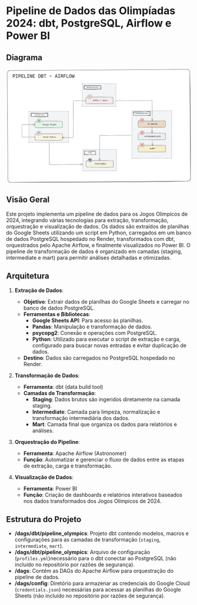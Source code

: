 # Pipeline de Dados das Olimpíadas 2024: dbt, PostgreSQL, Airflow e Power BI

## Diagrama

<div align="center">
  <img src="Pipeline.png" alt="CRUD" width="600" />
</div>


## Visão Geral

Este projeto implementa um pipeline de dados para os Jogos Olímpicos de 2024, integrando várias tecnologias para extração, transformação, orquestração e visualização de dados. Os dados são extraídos de planilhas do Google Sheets utilizando um script em Python, carregados em um banco de dados PostgreSQL hospedado no Render, transformados com dbt, orquestrados pelo Apache Airflow, e finalmente visualizados no Power BI. O pipeline de transformação de dados é organizado em camadas (staging, intermediate e mart) para permitir análises detalhadas e otimizadas.

## Arquitetura

1. **Extração de Dados**:
   - **Objetivo**: Extrair dados de planilhas do Google Sheets e carregar no banco de dados PostgreSQL.
   - **Ferramentas e Bibliotecas**:
     - **Google Sheets API**: Para acesso às planilhas.
     - **Pandas**: Manipulação e transformação de dados.
     - **psycopg2**: Conexão e operações com PostgreSQL.
     - **Python**: Utilizado para executar o script de extração e carga, configurado para buscar novas entradas e evitar duplicação de dados.
   - **Destino**: Dados são carregados no PostgreSQL hospedado no Render.

2. **Transformação de Dados**:
   - **Ferramenta**: dbt (data build tool)
   - **Camadas de Transformação**:
     - **Staging**: Dados brutos são ingeridos diretamente na camada staging.
     - **Intermediate**: Camada para limpeza, normalização e transformação intermediária dos dados.
     - **Mart**: Camada final que organiza os dados para relatórios e análises.

3. **Orquestração do Pipeline**:
   - **Ferramenta**: Apache Airflow (Astronomer)
   - **Função**: Automatizar e gerenciar o fluxo de dados entre as etapas de extração, carga e transformação.

4. **Visualização de Dados**:
   - **Ferramenta**: Power BI
   - **Função**: Criação de dashboards e relatórios interativos baseados nos dados transformados dos Jogos Olímpicos de 2024.

## Estrutura do Projeto

- **/dags/dbt/pipeline_olympics**: Projeto dbt contendo modelos, macros e configurações para as camadas de transformação (`staging`, `intermediate`, `mart`).
- **/dags/dbt/pipeline_olympics**: Arquivo de configuração (`profiles.yml`)necessário para o dbt conectar ao PostgreSQL (não incluído no repositório por razões de segurança).
- **/dags**: Contém as DAGs do Apache Airflow para orquestração do pipeline de dados.
- **/dags/config**: Diretório para armazenar as credenciais do Google Cloud (`credentials.json`) necessárias para acessar as planilhas do Google Sheets (não incluído no repositório por razões de segurança).

